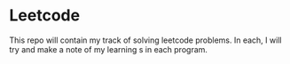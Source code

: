 # Leetcode

This repo will contain my track of solving leetcode problems.
In each, I will try and make a note of my learning s in each program.
